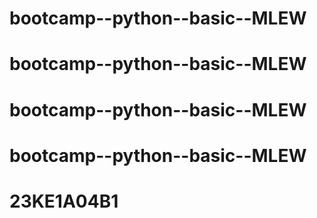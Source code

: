 # bootcamp--python--basic--MLEW
# bootcamp--python--basic--MLEW
# bootcamp--python--basic--MLEW
# bootcamp--python--basic--MLEW
# 23KE1A04B1
